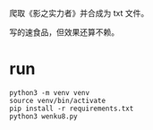 爬取《影之实力者》并合成为 txt 文件。

写的速食品，但效果还算不赖。

# run
```
python3 -m venv venv
source venv/bin/activate
pip install -r requirements.txt
python3 wenku8.py
```

